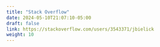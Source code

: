 ```yaml
---
title: "Stack Overflow"
date: 2024-05-10T21:07:10-05:00
draft: false
link: https://stackoverflow.com/users/3543371/jbielick
weight: 10
---
```


